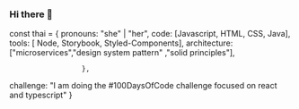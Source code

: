 ### Hi there 👋
const thai = {
  pronouns: "she" | "her",
  code: [Javascript, HTML, CSS, Java],
  tools: [ Node, Storybook, Styled-Components],
  architecture: ["microservices","design system pattern" ,"solid principles"],

                      },
 challenge: "I am doing the #100DaysOfCode challenge focused on react and typescript"
}
<!--
**Capacho1202/Capacho1202** is a ✨ _special_ ✨ repository because its `README.md` (this file) appears on your GitHub profile.

Here are some ideas to get you started:

- 🔭 I’m currently working on ...
- 🌱 I’m currently learning ...
- 👯 I’m looking to collaborate on ...
- 🤔 I’m looking for help with ...
- 💬 Ask me about ...
- 📫 How to reach me: ...
- 😄 Pronouns: ...
- ⚡ Fun fact: ...
-->
